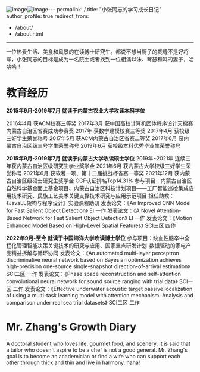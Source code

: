 ![image](https://github.com/user-attachments/assets/250d6fe1-5c59-46cc-8914-4d13306a6521)![image](https://github.com/user-attachments/assets/3223acbd-9c94-4a36-9471-bf2b7198acbd)---
permalink: /
title: "小张同志的学习成长日记"
author_profile: true
redirect_from: 
  - /about/
  - /about.html
---

<p>一位热爱生活、美食和风景的在读博士研究生。都说不想当厨子的裁缝不是好将军，小张同志的目标是成为一名院士或者找到一位相濡以沫、琴瑟和鸣的妻子，哈哈哈！</p>

教育经历
======
**2015年9月-2019年7月 就读于内蒙古农业大学攻读本科学位**
<p>2016年4月 获ACM校赛三等奖
2017年3月 获中国高校计算机团体程序设计天梯赛内蒙古自治区省赛成功参赛奖
2017年 获数学建模校赛三等奖
2017年4月 获校级三好学生荣誉称号
2017年5月 获ACM内蒙古自治区省赛二等奖
2017年6月 获内蒙古自治区级三号学生荣誉称号 
2019年6月 获校级本科优秀毕业生荣誉称号</p>

**2015年9月-2019年7月 就读于内蒙古大学攻读硕士学位**
2019年~2021年 连续三年获内蒙古自治区级研究生学业奖学金
2021年6月 获内蒙古大学校级三好学生荣誉称号
2021年6月 获软著一项、第十二届挑战杯省赛一等奖
2021年12月 获内蒙古自治区级硕士研究生奖学金
CCF认证排名Top14.31%
参与项目：内蒙古自治区自然科学基金面上基金项目、内蒙古自治区科技计划项目——工厂智能巡检集成应用技术研究、民族工艺美术关键支撑技术研究与应用示范项目
担任助教：《JavaEE架构与程序设计》实验课程助研
发表论文：《An Improved CNN Model for Fast Salient Object Detection》 EI 一作
发表论文：《A Novel Attention-Based Network for Fast Salient Object Detection》 EI 一作
发表论文：《Motion Enhanced Model Based on High-Level Spatial Features》 SCI三区 四作

**2022年9月-至今 就读于中国海洋大学攻读博士学位**
参与项目：缺血性脑卒中全程化管理智能决策关键技术的研究与应用、国家重点研发计划-数据驱动的家电产品精益拆解与循环协同
发表论文：《An automated multi-layer perceptron discriminative neural network based on Bayesian optimization achieves high-precision one-source single-snapshot direction-of-arrival estimation》 SCI二区 一作
发表论文：《Phase space reconstruction and self-attention convolutional neural network for sound source ranging with trial data》 SCI一区 二作
发表论文：《Effective underwater acoustic target passive localization of using a multi-task learning model with attention mechanism: Analysis and comparison under real sea trial datasets》 SCI二区 二作



Mr. Zhang's Growth Diary
======
<p>A doctoral student who loves life, gourmet food, and scenery. It is said that a tailor who doesn't aspire to be a chef is not a good general. Mr. Zhang's goal is to become an academician or find a wife who can support each other through thick and thin and live in harmony, haha!</p>
